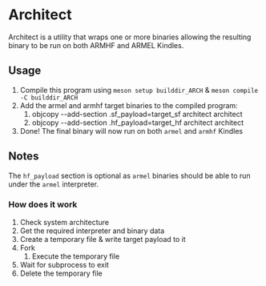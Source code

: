 # Architect
Architect is a utility that wraps one or more binaries allowing the resulting binary to be run on both ARMHF and ARMEL Kindles.

## Usage
1. Compile this program using `meson setup builddir_ARCH` & `meson compile -C builddir_ARCH`
2. Add the armel and armhf target binaries to the compiled program:
   1. objcopy --add-section .sf_payload=target_sf architect architect
   2. objcopy --add-section .hf_payload=target_hf architect architect
3. Done! The final binary will now run on both `armel` and `armhf` Kindles

## Notes
The `hf_payload` section is optional as `armel` binaries should be able to run under the `armel` interpreter.

### How does it work
1. Check system architecture
2. Get the required interpreter and binary data
3. Create a temporary file & write target payload to it
4. Fork
   1. Execute the temporary file
5. Wait for subprocess to exit
6. Delete the temporary file